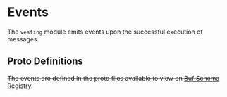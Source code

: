 # Events

The `vesting` module emits events upon the successful execution of messages.

## Proto Definitions

~~The events are defined in the proto files available to view on [Buf Schema Registry](https://buf.build/chora/vesting).~~

<!-- listed alphabetically -->
